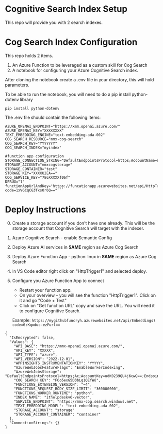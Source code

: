# Cognitive Search Index Setup

This repo will provide you with 2 search indexes.  


# Cog Search Index Configuration

This repo holds 2 items.
1. An Azure Function to be leveraged as a custom skill for Cog Search
2. A notebook for configuring your Azure Cognitive Search index.

After cloning the notebook create a .env file in your directory, this will hold parameters.

To be able to run the notebook, you will need to do a pip install python-dotenv library

```
pip install python-dotenv
```
The .env file should contain the following items:

```
AZURE_OPENAI_ENDPOINT="https://xmm.openai.azure.com/"
AZURE_OPENAI_KEY="XXXXXXXX"
TEXT_EMBEDDING_ENGINE="text-embedding-ada-002"
COG_SEARCH_RESOURCE="mmx-cog-search" 
COG_SEARCH_KEY="YYYYYYY" 
COG_SEARCH_INDEX="myindex"

#function app configuration
STORAGE_CONNECTION_STRING="DefaultEndpointsProtocol=https;AccountName=mmxcogstorage;AccountKey=4bKKMUnJjxdYN+DUo3WMJ6Sqm+AStDmU2EA==;EndpointSuffix=core.windows.net"
STORAGE_ACCOUNT="mmxcogstorage" 
STORAGE_CONTAINER="test"
STORAGE_KEY="XXXXU2EA=="
COG_SERVICE_KEY="786XXXXXf06f"
DEBUG="1"
functionAppUrlAndKey="https://funcationapp.azurewebsites.net/api/HttpTrigger1?code=1xVGCqCG3Txs0r6Q=="```

```

# Deploy Instructions
0. Create a storage account if you don't have one already.  This will be the storage account that Cognitive Search will target with the indexer.
1. Azure Cognitive Search - enable Semantic Config
2. Deploy Azure AI services in **SAME** region as Azure Cog Search
2. Deploy Azure Function App - python linux in **SAME** region as Azure Cog Search
3. In VS Code editor right click on "HttpTrigger1" and selected deploy.
4. Configure you Azure Function App to connect
    - Restart your function app.
    - On your overview - you will see the function "HttpTrigger1".  Click on it and go "Code + Test"
    - Click on "Get function URL" copy and save the URL.  You will need it to configure Cognitive Search.

    Example:
    ```https://mygithubfuncryh.azurewebsites.net/api/Embeddings?code=6zKqoduc-ezFurl==```

```
{
  "IsEncrypted": false,
  "Values": {
    "API_BASE": "https://mmx-openai.openai.azure.com/",
    "API_KEY": "XXXXX",
    "API_TYPE": "azure",
    "API_VERSION": "2022-12-01",
    "APPINSIGHTS_INSTRUMENTATIONKEY": "YYYYY",
    "AzureWebJobsFeatureFlags": "EnableWorkerIndexing",
    "AzureWebJobsStorage": "DefaultEndpointsProtocol=https;Ac;AccountKey=udK0239QU4j6cwQ==;EndpointSuffix=core.windows.net",
    "COG_SEARCH_KEY": "FOo5exG5D3bLg1QEfW8",
    "FUNCTIONS_EXTENSION_VERSION": "~4",
    "FUNCTIONS_REQUEST_BODY_SIZE_LIMIT": "360000000",
    "FUNCTIONS_WORKER_RUNTIME": "python",
    "INDEX_NAME": "ithelpdeskv6-vector",
    "SERVICE_ENDPOINT": "https://mmx-cog.search.windows.net",
    "TEXT_EMBEDDING_MODEL": "text-embedding-ada-002",
    "STORAGE_ACCOUNT": "storage"
    "STORAGE_ACCOUNT_CONTAINER": "container"
  },
  "ConnectionStrings": {}
}
```



